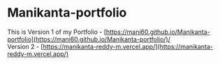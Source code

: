 # Manikanta-portfolio
This is Version 1 of my Portfolio - [https://mani60.github.io/Manikanta-portfolio](https://mani60.github.io/Manikanta-portfolio/)/<br/>
Version 2 - [https://manikanta-reddy-m.vercel.app/](https://manikanta-reddy-m.vercel.app/)
